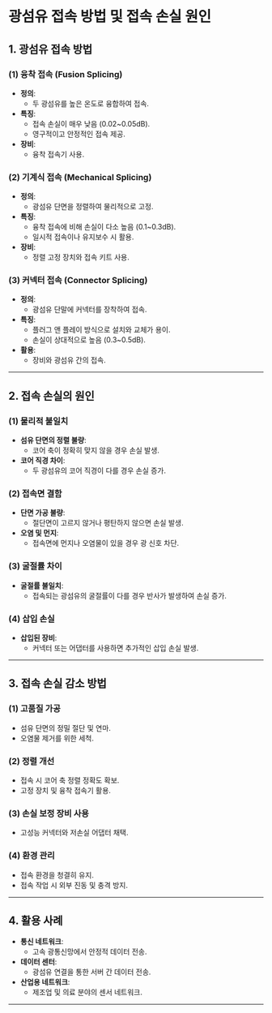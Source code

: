 # 광섬유 접속 방법 및 접속 손실 원인

## 1. 광섬유 접속 방법
### (1) 융착 접속 (Fusion Splicing)
- **정의**: 
  - 두 광섬유를 높은 온도로 융합하여 접속.
- **특징**: 
  - 접속 손실이 매우 낮음 (0.02~0.05dB).
  - 영구적이고 안정적인 접속 제공.
- **장비**: 
  - 융착 접속기 사용.

### (2) 기계식 접속 (Mechanical Splicing)
- **정의**: 
  - 광섬유 단면을 정렬하여 물리적으로 고정.
- **특징**: 
  - 융착 접속에 비해 손실이 다소 높음 (0.1~0.3dB).
  - 일시적 접속이나 유지보수 시 활용.
- **장비**: 
  - 정렬 고정 장치와 접속 키트 사용.

### (3) 커넥터 접속 (Connector Splicing)
- **정의**: 
  - 광섬유 단말에 커넥터를 장착하여 접속.
- **특징**: 
  - 플러그 앤 플레이 방식으로 설치와 교체가 용이.
  - 손실이 상대적으로 높음 (0.3~0.5dB).
- **활용**: 
  - 장비와 광섬유 간의 접속.

---

## 2. 접속 손실의 원인
### (1) 물리적 불일치
- **섬유 단면의 정렬 불량**:
  - 코어 축이 정확히 맞지 않을 경우 손실 발생.
- **코어 직경 차이**:
  - 두 광섬유의 코어 직경이 다를 경우 손실 증가.

### (2) 접속면 결함
- **단면 가공 불량**:
  - 절단면이 고르지 않거나 평탄하지 않으면 손실 발생.
- **오염 및 먼지**:
  - 접속면에 먼지나 오염물이 있을 경우 광 신호 차단.

### (3) 굴절률 차이
- **굴절률 불일치**:
  - 접속되는 광섬유의 굴절률이 다를 경우 반사가 발생하여 손실 증가.

### (4) 삽입 손실
- **삽입된 장비**:
  - 커넥터 또는 어댑터를 사용하면 추가적인 삽입 손실 발생.

---

## 3. 접속 손실 감소 방법
### (1) 고품질 가공
- 섬유 단면의 정밀 절단 및 연마.
- 오염물 제거를 위한 세척.

### (2) 정렬 개선
- 접속 시 코어 축 정렬 정확도 확보.
- 고정 장치 및 융착 접속기 활용.

### (3) 손실 보정 장비 사용
- 고성능 커넥터와 저손실 어댑터 채택.

### (4) 환경 관리
- 접속 환경을 청결히 유지.
- 접속 작업 시 외부 진동 및 충격 방지.

---

## 4. 활용 사례
- **통신 네트워크**:
  - 고속 광통신망에서 안정적 데이터 전송.
- **데이터 센터**:
  - 광섬유 연결을 통한 서버 간 데이터 전송.
- **산업용 네트워크**:
  - 제조업 및 의료 분야의 센서 네트워크.

---
